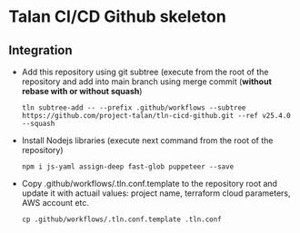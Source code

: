 # Talan CI/CD Github skeleton

## Integration
* Add this repository using git subtree (execute from the root of the repository and add into main branch using merge commit (**without rebase with or without squash**)
  ```
  tln subtree-add -- --prefix .github/workflows --subtree https://github.com/project-talan/tln-cicd-github.git --ref v25.4.0 --squash
  ```
* Install Nodejs libraries (execute next command from the root of the repository)
  ```
  npm i js-yaml assign-deep fast-glob puppeteer --save
  ```
* Copy .github/workflows/.tln.conf.template to the repository root and update it with actuail values: project name, terraform cloud parameters, AWS account etc.
  ```
  cp .github/workflows/.tln.conf.template .tln.conf
  ```